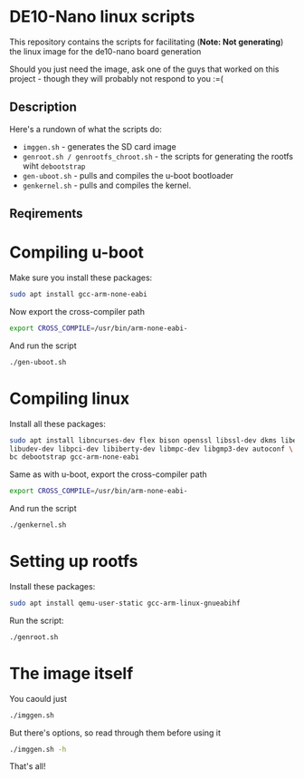 # DE10-Nano linux scripts

This repository contains the scripts for facilitating (**Note: Not generating**) the linux image for the de10-nano board generation

Should you just need the image, ask one of the guys that worked on this project - though they will probably not respond to you :=(

## Description

Here's a rundown of what the scripts do:
- `imggen.sh` - generates the SD card image
- `genroot.sh / genrootfs_chroot.sh` - the scripts for generating the rootfs wiht `debootstrap`
- `gen-uboot.sh` - pulls and compiles the u-boot bootloader
- `genkernel.sh` - pulls and compiles the kernel.

## Reqirements

# Compiling u-boot
Make sure you install these packages:
```bash
sudo apt install gcc-arm-none-eabi
```

Now export the cross-compiler path
```bash
export CROSS_COMPILE=/usr/bin/arm-none-eabi-
```

And run the script
```bash
./gen-uboot.sh
```

# Compiling linux
Install all these packages:
```bash
sudo apt install libncurses-dev flex bison openssl libssl-dev dkms libelf-dev \
libudev-dev libpci-dev libiberty-dev libmpc-dev libgmp3-dev autoconf \
bc debootstrap gcc-arm-none-eabi
```

Same as with u-boot, export the cross-compiler path
```bash
export CROSS_COMPILE=/usr/bin/arm-none-eabi-
```

And run the script
```bash
./genkernel.sh
```

# Setting up rootfs
Install these packages:
```bash
sudo apt install qemu-user-static gcc-arm-linux-gnueabihf
```

Run the script:
```bash
./genroot.sh
```

# The image itself
You caould just
```bash
./imggen.sh
```

But there's options, so read through them before using it
```bash
./imggen.sh -h
```

That's all!
